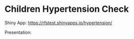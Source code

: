 # Children Hypertension Check

Shiny App: https://rfstest.shinyapps.io/hypertension/

Presentation: 

